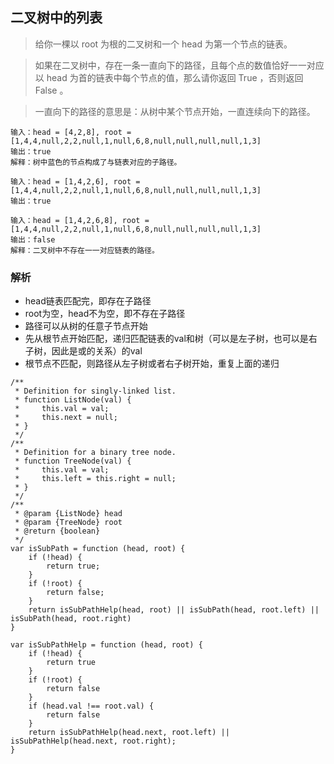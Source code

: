 
## 二叉树中的列表

> 给你一棵以 root 为根的二叉树和一个 head 为第一个节点的链表。

> 如果在二叉树中，存在一条一直向下的路径，且每个点的数值恰好一一对应以 head 为首的链表中每个节点的值，那么请你返回 True ，否则返回 False 。

> 一直向下的路径的意思是：从树中某个节点开始，一直连续向下的路径。

```
输入：head = [4,2,8], root = [1,4,4,null,2,2,null,1,null,6,8,null,null,null,null,1,3]
输出：true
解释：树中蓝色的节点构成了与链表对应的子路径。
```

```
输入：head = [1,4,2,6], root = [1,4,4,null,2,2,null,1,null,6,8,null,null,null,null,1,3]
输出：true
```

```
输入：head = [1,4,2,6,8], root = [1,4,4,null,2,2,null,1,null,6,8,null,null,null,null,1,3]
输出：false
解释：二叉树中不存在一一对应链表的路径。
```


### 解析

- head链表匹配完，即存在子路径
- root为空，head不为空，即不存在子路径
- 路径可以从树的任意子节点开始
- 先从根节点开始匹配，递归匹配链表的val和树（可以是左子树，也可以是右子树，因此是或的关系）的val
- 根节点不匹配，则路径从左子树或者右子树开始，重复上面的递归

```
/**
 * Definition for singly-linked list.
 * function ListNode(val) {
 *     this.val = val;
 *     this.next = null;
 * }
 */
/**
 * Definition for a binary tree node.
 * function TreeNode(val) {
 *     this.val = val;
 *     this.left = this.right = null;
 * }
 */
/**
 * @param {ListNode} head
 * @param {TreeNode} root
 * @return {boolean}
 */
var isSubPath = function (head, root) {
    if (!head) {
        return true;
    }
    if (!root) {
        return false;
    }
    return isSubPathHelp(head, root) || isSubPath(head, root.left) || isSubPath(head, root.right)
}

var isSubPathHelp = function (head, root) {
    if (!head) {
        return true
    }
    if (!root) {
        return false
    }
    if (head.val !== root.val) {
        return false
    }
    return isSubPathHelp(head.next, root.left) || isSubPathHelp(head.next, root.right);
}
```